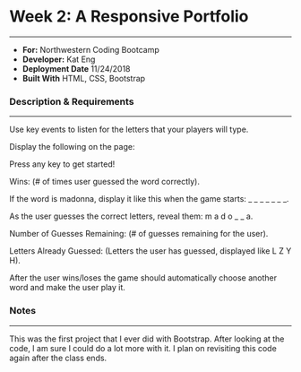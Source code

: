 # Week 2: A Responsive Portfolio
---
- **For:** Northwestern Coding Bootcamp
- **Developer:** Kat Eng
- **Deployment Date** 11/24/2018
- **Built With** HTML, CSS, Bootstrap


### Description & Requirements
---
Use key events to listen for the letters that your players will type.

Display the following on the page:

Press any key to get started!

Wins: (# of times user guessed the word correctly).

If the word is madonna, display it like this when the game starts: _ _ _ _ _ _ _.

As the user guesses the correct letters, reveal them: m a d o _ _ a.

Number of Guesses Remaining: (# of guesses remaining for the user).

Letters Already Guessed: (Letters the user has guessed, displayed like L Z Y H).

After the user wins/loses the game should automatically choose another word and make the user play it.


### Notes
---
This was the first project that I ever did with Bootstrap. After looking at the code, I am sure I could do a lot more with it. I plan on revisiting this code again after the class ends.




  
